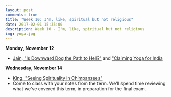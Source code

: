 ```yaml
---
layout: post
comments: true
title: "Week 10: I'm, like, spiritual but not religious"
date: 2017-02-01 15:35:00
description: Week 10 - I'm, like, spiritual but not religious
img: yoga.jpg
---
```


**Monday, November 12**
- [Jain, "Is Downward Dog the Path to Hell?"](http://religiondispatches.org/is-downward-dog-the-path-to-hell/) and ["Claiming Yoga for India](http://religiondispatches.org/claiming-yoga-for-india/)

**Wednesday, November 14**
- [King, "Seeing Spirituality in Chimpanzees"](https://www.theatlantic.com/science/archive/2016/03/chimpanzee-spirituality/475731/)
- Come to class with your notes from the term. We'll spend time reviewing what we've covered this term, in preparation for the final exam.

